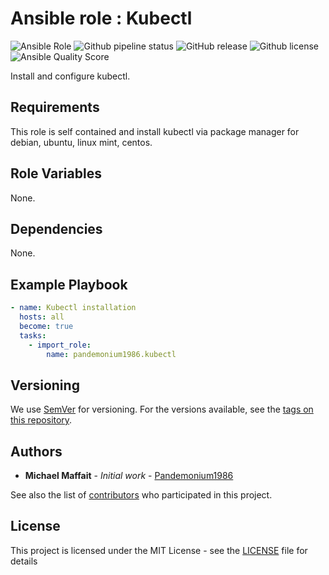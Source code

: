 # Ansible role : Kubectl

![Ansible Role](https://img.shields.io/ansible/role/50928?logo=ansible)
![Github pipeline status](https://github.com/Pandemonium1986/ansible-role-kubectl/workflows/Molecule:%20Github%20actions%20pipeline/badge.svg)
![GitHub release](https://img.shields.io/github/release/Pandemonium1986/ansible-role-kubectl.svg?logo=github)
![Github license](https://img.shields.io/github/license/Pandemonium1986/ansible-role-kubectl.svg?logo=github)
![Ansible Quality Score](https://img.shields.io/ansible/quality/50928?logo=ansible)

Install and configure kubectl.

## Requirements

This role is self contained and install kubectl via package manager for debian, ubuntu, linux mint, centos.

## Role Variables

None.

## Dependencies

None.

## Example Playbook

```yaml
- name: Kubectl installation
  hosts: all
  become: true
  tasks:
    - import_role:
        name: pandemonium1986.kubectl
```

## Versioning

We use [SemVer](http://semver.org/) for versioning. For the versions available, see the [tags on this repository](https://github.com/Pandemonium1986/ansible-role-kubectl/tags).

## Authors

-   **Michael Maffait** - _Initial work_ - [Pandemonium1986](https://github.com/Pandemonium1986)

See also the list of [contributors](https://github.com/your/project/contributors) who participated in this project.

## License

This project is licensed under the MIT License - see the [LICENSE](./LICENSE) file for details

